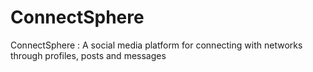 # ConnectSphere
ConnectSphere : A social media platform for connecting with networks through profiles, posts and messages

